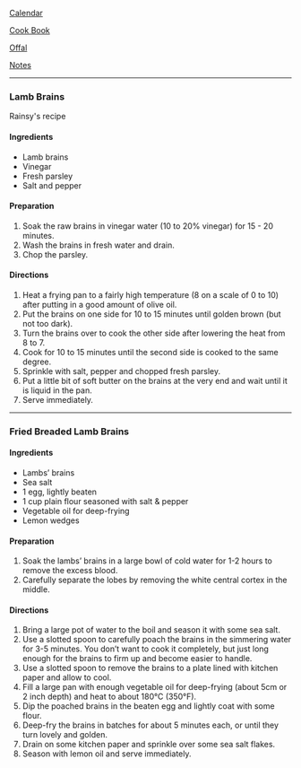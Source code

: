 [Calendar](https://github.com/vmsmith/EDT/blob/master/calendar.md)   

[Cook Book](https://github.com/vmsmith/CookBook/blob/master/README.md)   

[Offal](https://github.com/vmsmith/CookBook/blob/master/offal.md)   

[Notes](https://github.com/vmsmith/CookBook/blob/master/notes.md)   

-----   

### Lamb Brains   

Rainsy's recipe   

#### Ingredients   
* Lamb brains   
* Vinegar   
* Fresh parsley   
* Salt and pepper

#### Preparation   
1. Soak the raw brains in vinegar water (10 to 20% vinegar) for 15 - 20 minutes.   
2. Wash the brains in fresh water and drain.
3. Chop the parsley.  

#### Directions   
1. Heat a frying pan to a fairly high temperature (8 on a scale of 0 to 10) after putting in a good amount of olive oil. 
2. Put the brains on one side for 10 to 15 minutes until golden brown (but not too dark).
3. Turn the brains over to cook the other side after lowering the heat from 8 to 7.
4. Cook for 10 to 15 minutes until the second side is cooked to the same degree.
5. Sprinkle with salt, pepper and chopped fresh parsley.
6. Put a little bit of soft butter on the brains at the very end and wait until it is liquid in the pan.
7. Serve immediately.

-----   

### Fried Breaded Lamb Brains   

#### Ingredients   
* Lambs’ brains   
* Sea salt    
* 1 egg, lightly beaten    
* 1 cup plain flour seasoned with salt & pepper    
* Vegetable oil for deep-frying    
* Lemon wedges   

#### Preparation   
1. Soak the lambs’ brains in a large bowl of cold water for 1-2 hours to remove the excess blood.   
2. Carefully separate the lobes by removing the white central cortex in the middle.


#### Directions   
1. Bring a large pot of water to the boil and season it with some sea salt.
2. Use a slotted spoon to carefully poach the brains in the simmering water for 3-5 minutes. You don’t want to cook it completely, but just long enough for the brains to firm up and become easier to handle.   
3. Use a slotted spoon to remove the brains to a plate lined with kitchen paper and allow to cool.   
4. Fill a large pan with enough vegetable oil for deep-frying (about 5cm or 2 inch depth) and heat to about 180°C (350°F).   
5. Dip the poached brains in the beaten egg and lightly coat with some flour.    
6. Deep-fry the brains in batches for about 5 minutes each, or until they turn lovely and golden.   
7. Drain on some kitchen paper and sprinkle over some sea salt flakes.   
8. Season with lemon oil and serve immediately.   

